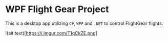 # WPF Flight Gear Project
This is a desktop app utilizing `C#`, `WPF` and `.NET` to control FlightGear flights.

!(alt text)[https://i.imgur.com/T1qCkZE.png]
